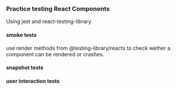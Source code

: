 ### Practice testing React Components
Using jest and react-testing-library

#### smoke tests
use render methods from @testing-library/reactx
to check wether a component can be rendered or crashes.

####  snapshot tests

####  user interaction tests
